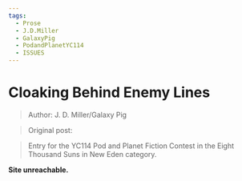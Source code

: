 ```yaml
---
tags:
  - Prose
  - J.D.Miller
  - GalaxyPig
  - PodandPlanetYC114
  - ISSUES
---
```


# Cloaking Behind Enemy Lines

> Author: J. D. Miller/Galaxy Pig

> Original post: 

> Entry for the YC114 Pod and Planet Fiction Contest in the Eight Thousand Suns in New Eden category.


**Site unreachable.**